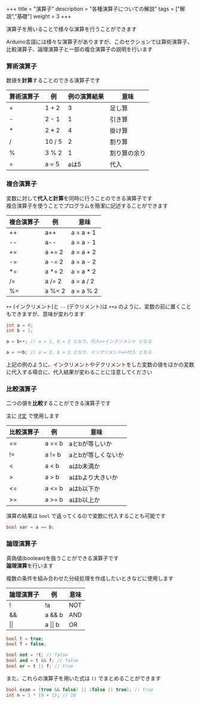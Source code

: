 +++
title = "演算子"
description = "各種演算子についての解説"
tags = ["解説","基礎"]
weight = 3
+++

演算子を用いることで様々な演算を行うことができます

Arduino言語には様々な演算子がありますが、このセクションでは算術演算子、比較演算子、論理演算子と一部の複合演算子の説明を行います

### 算術演算子

数値を**計算**することのできる演算子です

| 算術演算子 | 例     | 例の演算結果 | 意味         |  
| ---------- | ------ | ------------ | ------------ |  
| +          | 1 + 2  | 3            | 足し算       |  
| -          | 2 - 1  | 1            | 引き算       |  
| *          | 2 * 2  | 4            | 掛け算       |  
| /          | 10 / 5 | 2            | 割り算       |  
| %          | 3 % 2  | 1            | 割り算の余り |  
| =          | a = 5  | aは5         | 代入         |  

### 複合演算子

変数に対して**代入と計算**を同時に行うことのできる演算子です  
複合演算子を使うことでプログラムを簡潔に記述することができます

| 複合演算子 | 例     | 意味      |  
| ---------- | ------ | --------- |  
| ++         | a++    | a = a + 1 |  
| --         | a--    | a = a - 1 |  
| +=         | a += 2 | a = a + 2 |  
| -=         | a -= 2 | a = a - 2 |  
| *=         | a *= 2 | a = a * 2 |  
| /=         | a /= 2 | a = a / 2 |  
| %=         | a %= 2 | a = a % 2 |  

`++` (インクリメント)と `--` (デクリメント)は `++a` のように、変数の前に置くこともできますが、意味が変わります

```c++
int a = 0;
int b = 1;

a = b++; // a = 1, b = 2 となり、代入=>インクリメント となる

a = ++b; // a = 2, b = 2 となり、インクリメント=>代入 となる
```

上記の例のように、インクリメントやデクリメントをした変数の値をほかの変数に代入する場合に、代入結果が変わることに注意してください

### 比較演算子

二つの値を**比較**することができる演算子です

主に [if文](/software/syntax/conditional-branch/#if文)
で使用します

| 比較演算子 | 例     | 意味             |  
| ---------- | ------ | ---------------- |  
| ==         | a == b | aとbが等しいか   |  
| !=         | a != b | aとbが等しくないか |  
| <          | a < b  | aはb未満か       |  
| >          | a > b  | aはbより大きいか |  
| <=         | a <= b | aはb以下か       |  
| >=         | a >= b | aはb以上か       |  

演算の結果は `bool` で返ってくるので変数に代入することも可能です

```c++
bool var = a == b;
```

### 論理演算子

真偽値(boolean)を扱うことができる演算子です  
**論理演算**を行います

複数の条件を組み合わせた分岐処理を作成したいときなどに使用します

| 論理演算子   | 例               | 意味 |  
| ------------ | ---------------- | ---- |  
| !            | !a               | NOT  |  
| &&           | a && b           | AND  |  
| &#124;&#124; | a &#124;&#124; b | OR   |  

```c++
bool t = true;
bool f = false;

bool not = !t; // false
bool and = t && f; // false
bool or = t || f; // true
```

また、これらの演算子を用いた式は `()` でまとめることができます

```c++
bool exam = (true && false) || (false || true); // true
int n = 5 * (9 + 1); // 10
```
